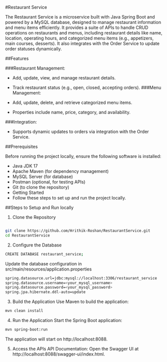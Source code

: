 #Restaurant Service

The Restaurant Service is a microservice built with Java Spring Boot and powered by a MySQL database, designed to manage restaurant information and menu items efficiently. It provides a suite of APIs to handle CRUD operations on restaurants and menus, including restaurant details like name, location, operating hours, and categorized menu items (e.g., appetizers, main courses, desserts). It also integrates with the Order Service to update order statuses dynamically.

##Features

###Restaurant Management:

- Add, update, view, and manage restaurant details.
- Track restaurant status (e.g., open, closed, accepting orders).
###Menu Management:

- Add, update, delete, and retrieve categorized menu items.
- Properties include name, price, category, and availability.

###Integration:

- Supports dynamic updates to orders via integration with the Order Service.

##Prerequisites

Before running the project locally, ensure the following software is installed:
- Java JDK 17
- Apache Maven (for dependency management)
- MySQL Server (for database)
- Postman (optional, for testing APIs)
- Git (to clone the repository)
- Getting Started
- Follow these steps to set up and run the project locally.


##Steps to Setup and Run locally 

1. Clone the Repository
```bash

git clone https://github.com/Hrithik-Roshan/RestaurantService.git
cd RestaurantService
```
2. Configure the Database
```bash
CREATE DATABASE restaurant_service;
```
Update the database configuration in src/main/resources/application.properties

```bash
spring.datasource.url=jdbc:mysql://localhost:3306/restaurant_service
spring.datasource.username=<your_mysql_username>
spring.datasource.password=<your_mysql_password>
spring.jpa.hibernate.ddl-auto=update
```

3. Build the Application
Use Maven to build the application:

```bash
mvn clean install
```

4. Run the Application
Start the Spring Boot application:

```bash
mvn spring-boot:run
```

The application will start on http://localhost:8088.

5. Access the APIs
API Documentation: Open the Swagger UI at http://localhost:8088/swagger-ui/index.html.